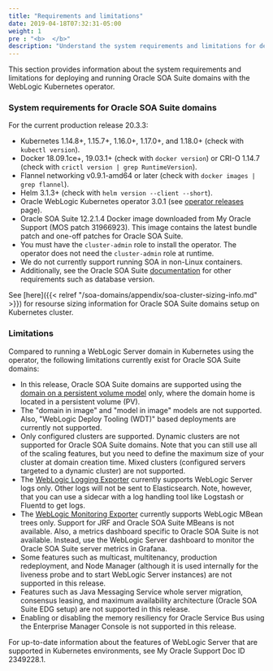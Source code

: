 ```yaml
---
title: "Requirements and limitations"
date: 2019-04-18T07:32:31-05:00
weight: 1
pre : "<b>  </b>"
description: "Understand the system requirements and limitations for deploying and running Oracle SOA Suite domains with the WebLogic Kubernetes operator, including the SOA cluster sizing recommendations."
---
```


This section provides information about the system requirements and limitations for deploying and running Oracle SOA Suite domains with the WebLogic Kubernetes operator.

### System requirements for Oracle SOA Suite domains

For the current production release 20.3.3:

* Kubernetes 1.14.8+, 1.15.7+, 1.16.0+, 1.17.0+, and 1.18.0+ (check with `kubectl version`).
* Docker 18.09.1ce+, 19.03.1+ (check with `docker version`) or CRI-O 1.14.7 (check with `crictl version | grep RuntimeVersion`).
* Flannel networking v0.9.1-amd64 or later (check with `docker images | grep flannel`).
* Helm 3.1.3+ (check with `helm version --client --short`).
* Oracle WebLogic Kubernetes operator 3.0.1 (see [operator releases](https://github.com/oracle/weblogic-kubernetes-operator/releases) page).
* Oracle SOA Suite 12.2.1.4 Docker image downloaded from My Oracle Support (MOS patch 31966923). This image contains the latest bundle patch and one-off patches for Oracle SOA Suite.
* You must have the `cluster-admin` role to install the operator. The operator does not need the `cluster-admin` role at runtime.
* We do not currently support running SOA in non-Linux containers.
* Additionally, see the Oracle SOA Suite [documentation](https://docs.oracle.com/en/middleware/fusion-middleware/12.2.1.4/insoa/preparing-install-and-configure-product.html#GUID-E2D4D481-BE80-4600-8078-FD9C03A30210) for other requirements such as database version.

See [here]({{< relref "/soa-domains/appendix/soa-cluster-sizing-info.md" >}}) for resourse sizing information for Oracle SOA Suite domains setup on Kubernetes cluster.

### Limitations

Compared to running a WebLogic Server domain in Kubernetes using the operator, the
following limitations currently exist for Oracle SOA Suite domains:

* In this release, Oracle SOA Suite domains are supported using the
[domain on a persistent volume model](https://oracle.github.io/weblogic-kubernetes-operator/userguide/managing-domains/choosing-a-model/) only, where the domain home is located in a persistent volume (PV).
* The "domain in image" and "model in image" models are not supported. Also, "WebLogic Deploy Tooling (WDT)" based deployments are currently not supported.   
* Only configured clusters are supported.  Dynamic clusters are not supported for
  Oracle SOA Suite domains.  Note that you can still use all of the scaling features,
  but you need to define the maximum size of your cluster at domain creation time. Mixed clusters (configured servers targeted to a dynamic cluster) are not supported.
* The [WebLogic Logging Exporter](https://github.com/oracle/weblogic-logging-exporter)
  currently supports WebLogic Server logs only.  Other logs will not be sent to
  Elasticsearch.  Note, however, that you can use a sidecar with a log handling tool
  like Logstash or Fluentd to get logs.
* The [WebLogic Monitoring Exporter](https://github.com/oracle/weblogic-monitoring-exporter)
  currently supports WebLogic MBean trees only. Support for JRF and Oracle SOA Suite MBeans is not available. Also, a metrics dashboard specific to Oracle SOA Suite is not available. Instead, use the WebLogic Server dashboard to monitor the Oracle SOA Suite server metrics in Grafana.
* Some features such as multicast, multitenancy, production redeployment, and Node Manager (although it is used internally for the liveness probe and to start WebLogic Server instances) are not supported in this release.
* Features such as Java Messaging Service whole server migration, consensus leasing, and maximum availability architecture (Oracle SOA Suite EDG setup) are not supported in this release.
* Enabling or disabling the memory resiliency for Oracle Service Bus using the Enterprise Manager Console is not supported in this release.

For up-to-date information about the features of WebLogic Server that are supported in Kubernetes environments, see My Oracle Support Doc ID 2349228.1.
